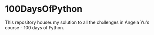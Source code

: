# 100DaysOfPython
This repository houses my solution to all the challenges in Angela Yu's course - 100 days of Python.
